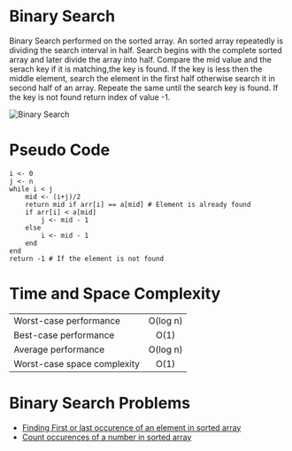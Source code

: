 # Binary Search
Binary Search performed on the sorted array. An sorted array repeatedly is dividing the search interval in half. Search begins with the complete sorted array and later divide the array into half. Compare the mid value and the serach key if it is matching,the key is found. If the key is less then the middle element, search the element in the first half otherwise search it in second half of an array. Repeate the same until the search key is found. If the key is not found return index of value -1.

![Binary Search](https://upload.wikimedia.org/wikipedia/commons/thumb/8/83/Binary_Search_Depiction.svg/1920px-Binary_Search_Depiction.svg.png)

# Pseudo Code
```
i <- 0
j <- n
while i < j
    mid <- (i+j)/2
    return mid if arr[i] == a[mid] # Element is already found
    if arr[i] < a[mid]
        j <- mid - 1
    else
        i <- mid - 1
    end
end
return -1 # If the element is not found
```
# Time and Space Complexity
|                 |               |
| --------------- |:-------------:|
| Worst-case performance| O(log n) |
| Best-case performance	| O(1) | 
| Average performance	| O(log n) |
| Worst-case space complexity | O(1) |

# Binary Search Problems
- [Finding First or last occurence of an element in sorted array](FindFirstOrLastElement.md)
- [Count occurences of a number in sorted array](CountOccurencesOfNumber.md)
	
